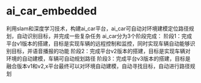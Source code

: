 # ai_car_embedded

利用slam和深度学习技术，构建ai_car平台，ai_car可自动对环境建模定位路径规划，自动识别目标，并完成一些复杂任务
ai_car分为3个阶段完成：
  阶段1：完成平台v1版本的搭建，目标是实现车辆的远程控制和监控，同时实现车辆自动能够识别目标，并语音播报的功能
  阶段2：完成平台v2版本的搭建，目标是实现车辆对环境的自动建模，车辆可自动规划路径
  阶段3：完成平台v3版本的搭建，目标是融合版本v1和v2,x平台最终可以对环境自动建模，自动寻找目标，自动进行路径规划
